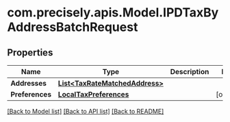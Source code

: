 
# com.precisely.apis.Model.IPDTaxByAddressBatchRequest

## Properties

Name | Type | Description | Notes
------------ | ------------- | ------------- | -------------
**Addresses** | [**List&lt;TaxRateMatchedAddress&gt;**](TaxRateMatchedAddress.md) |  | 
**Preferences** | [**LocalTaxPreferences**](LocalTaxPreferences.md) |  | [optional] 

[[Back to Model list]](../README.md#documentation-for-models)
[[Back to API list]](../README.md#documentation-for-api-endpoints)
[[Back to README]](../README.md)

